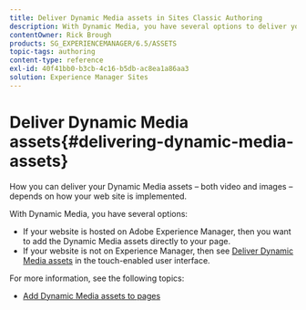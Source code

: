 ```yaml
---
title: Deliver Dynamic Media assets in Sites Classic Authoring
description: With Dynamic Media, you have several options to deliver your Dynamic Media assets - both video and images - to your website.
contentOwner: Rick Brough
products: SG_EXPERIENCEMANAGER/6.5/ASSETS
topic-tags: authoring
content-type: reference
exl-id: 40f41bb0-b3cb-4c16-b5db-ac8ea1a86aa3
solution: Experience Manager Sites
---
```

# Deliver Dynamic Media assets{#delivering-dynamic-media-assets}

How you can deliver your Dynamic Media assets &ndash; both video and images &ndash; depends on how your web site is implemented.

With Dynamic Media, you have several options:

* If your website is hosted on Adobe Experience Manager, then you want to add the Dynamic Media assets directly to your page.
* If your website is not on Experience Manager, then see [Deliver Dynamic Media assets](/help/assets/delivering-dynamic-media-assets.md) in the touch-enabled user interface.

For more information, see the following topics:

* [Add Dynamic Media assets to pages](/help/sites-classic-ui-authoring/dynamic-media-assets-adding-to-page.md)
